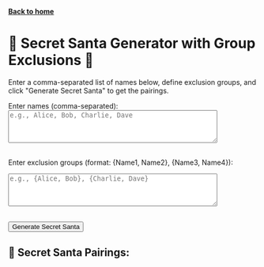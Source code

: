[__Back to home__](../index.md)

# 🎅 Secret Santa Generator with Group Exclusions 🎅

Enter a comma-separated list of names below, define exclusion groups, and click "Generate Secret Santa" to get the pairings.

<form>
  <label for="names">Enter names (comma-separated):</label><br>
  <textarea id="names" rows="4" cols="50" placeholder="e.g., Alice, Bob, Charlie, Dave"></textarea><br><br>

  <label for="groups">Enter exclusion groups (format: {Name1, Name2}, {Name3, Name4}):</label><br>
  <textarea id="groups" rows="4" cols="50" placeholder="e.g., {Alice, Bob}, {Charlie, Dave}"></textarea><br><br>

  <button type="button" onclick="generateSecretSanta()">Generate Secret Santa</button>
</form>

## 🎉 Secret Santa Pairings:
<ul id="results"></ul>

<script>
  function parseGroups(groupsInput, names) {
    const groups = [];
    groupsInput.split('},').forEach(group => {
      const members = group.replace(/[{}]/g, '').split(',').map(name => name.trim()).filter(name => name);
      if (members.every(member => names.includes(member))) {
        groups.push(members);
      }
    });
    return groups;
  }

  function isValidAssignment(assignments, groups) {
    return groups.every(group => 
      group.every(giver => !group.includes(assignments[giver]))
    );
  }

  function shuffleArray(array) {
    for (let i = array.length - 1; i > 0; i--) {
      const j = Math.floor(Math.random() * (i + 1));
      [array[i], array[j]] = [array[j], array[i]];
    }
  }

  function generateSecretSanta() {
    const namesInput = document.getElementById('names').value.trim();
    const groupsInput = document.getElementById('groups').value.trim();

    if (!namesInput) {
      alert("Please enter a list of names.");
      return;
    }

    const names = namesInput.split(',').map(name => name.trim()).filter(name => name);
    if (names.length < 2) {
      alert("Please enter at least two names.");
      return;
    }

    const groups = parseGroups(groupsInput, names);
    if (groups.length === 0) {
      alert("Please define at least one valid exclusion group.");
      return;
    }

    let assignments = {};
    let shuffledNames = [...names];
    let attempts = 0;

    do {
      shuffleArray(shuffledNames);
      assignments = {};
      for (let i = 0; i < names.length; i++) {
        assignments[names[i]] = shuffledNames[i];
      }
      attempts++;
      if (attempts > 1000) {
        alert("Unable to generate a valid Secret Santa assignment with the given exclusions.");
        return;
      }
    } while (!isValidAssignment(assignments, groups) || 
             Object.entries(assignments).some(([giver, receiver]) => giver === receiver));

    const results = document.getElementById('results');
    results.innerHTML = '';

    Object.entries(assignments).forEach(([giver, receiver]) => {
      const li = document.createElement('li');
      li.textContent = `${giver} -> ${receiver}`;
      results.appendChild(li);
    });
  }
</script>
